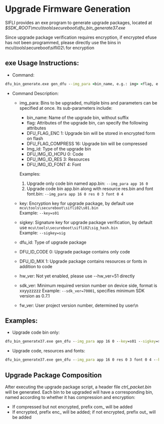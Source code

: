 # Upgrade Firmware Generation

SIFLI provides an exe program to generate upgrade packages, located at _$SDK_ROOT\\mcu\\tools\\secureboot\\dfu_bin_generate37.exe_

Since upgrade package verification requires encryption, if encrypted efuse has not been programmed, please directly use the bins in mcu\\tools\\secureboot\\sifli02\\ for encryption

## exe Usage Instructions:
- Command:
```bat
dfu_bin_generate.exe gen_dfu --img_para <bin_name, e.g.: img> <flag, e.g.: 17> <img_id, e.g.: 0> --key=<keyname, e.g.: s01> --sigkey=<sig bin, e.g.: sig> --dfu_id=<dfu_id, e.g.:1> --hw_ver=<hw version, e.g.: 51> --sdk_ver=<sdk_lowest_ver, e.g.: 7010> --fw_ver=<fw_ver, e.g.: 1001001>
```
- Command Description:
    - img_para: Bins to be upgraded, multiple bins and parameters can be specified at once. Its sub-parameters include:
        - bin_name: Name of the upgrade bin, without suffix
        - flag: Attributes of the upgrade bin, can specify the following attributes
        - DFU_FLAG_ENC  1: Upgrade bin will be stored in encrypted form on flash
        - DFU_FLAG_COMPRESS 16: Upgrade bin will be compressed
        - Img_id: Type of the upgrade bin
        - DFU_IMG_ID_HCPU  0: Code
        - DFU_IMG_ID_RES  3: Resources
        - DFU_IMG_ID_FONT  4: Font

        Examples:
        1.	Upgrade only code bin named app.bin: `--img_para app 16 0`
        2.	Upgrade code bin app.bin along with resource res.bin and font font.bin: `--img_para app 16 0 res 0 3 font 0 4`
    - key: Encryption key for upgrade package, by default use `mcu\tools\secureboot\sifli02\s01.bin`\
        Example: `--key=s01`
    - sigkey: Signature key for upgrade package verification, by default use `mcu\tools\secureboot\sifli02\sig_hash.bin`\
        Example: `--sigkey=sig`
    - dfu_id: Type of upgrade package
    - DFU_ID_CODE  0: Upgrade package contains only code
    - DFU_ID_MIX  1: Upgrade package contains resources or fonts in addition to code
    - hw_ver: Not yet enabled, please use --hw_ver=51 directly
    - sdk_ver: Minimum required version number on device side, format is xxyyzzzzz
        Example: `--sdk_ver=70001`, specifies minimum SDK version as 0.7.1
    - fw_ver: User project version number, determined by user\n

## Examples:
- Upgrade code bin only:
```bat
dfu_bin_generate37.exe gen_dfu --img_para app 16 0 --key=s01 --sigkey=sig --dfu_id=1 --hw_ver=51 --sdk_ver=7001 --fw_ver=1001001
```
- Upgrade code, resources and fonts:
```bat
dfu_bin_generate37.exe gen_dfu --img_para app 16 0 res 0 3 font 0 4 --key=s01 --sigkey=sig --dfu_id=1 --hw_ver=51 --sdk_ver=7001 --fw_ver=1001001
```

## Upgrade Package Composition

After executing the upgrade package script, a header file _ctrl_packet.bin_ will be generated. Each bin to be upgraded will have a corresponding bin, named according to whether it has compression and encryption:
- If compressed but not encrypted, prefix com_ will be added
- If encrypted, prefix enc_ will be added; if not encrypted, prefix out_ will be added